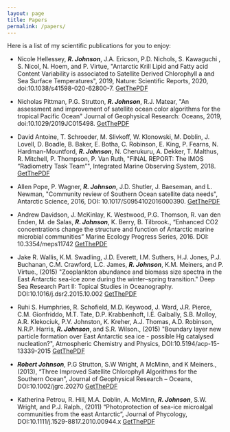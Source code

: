 ```yaml
---
layout: page
title: Papers
permalink: /papers/
---
```

Here is a list of my scientific publications for you to enjoy:

- Nicole Hellessey, *__R. Johnson__*, J.A. Ericson, P.D. Nichols, S. Kawaguchi , S. Nicol, N. Hoem, and P. Virtue, "Antarctic Krill Lipid and Fatty acid Content Variability is associated to Satellite Derived Chlorophyll a and Sea Surface Temperatures", 2019, Nature: Scientific Reports, 2020, doi:10.1038/s41598-020-62800-7. [GetThePDF](https://github.com/RobTheOceanographer/robtheoceanographer.github.io/raw/master/docs/hellessey_etal_2020.pdf)

- Nicholas Pittman, P.G. Strutton, *__R. Johnson__*, R.J. Matear, "An assessment and improvement of satellite ocean color algorithms for the tropical Pacific Ocean" Journal of Geophysical Research: Oceans, 2019, doi:10.1029/2019JC015498. [GetThePDF](https://github.com/RobTheOceanographer/robtheoceanographer.github.io/raw/master/docs/pittman_etal_2019.pdf)

- David Antoine, T. Schroeder, M. Slivkoff, W. Klonowski, M. Doblin, J. Lovell, D. Boadle, B. Baker, E. Botha, C. Robinson, E. King, P. Fearns, N. Hardman-Mountford, *__R. Johnson__*, N. Cherukuru, A. Dekker, T. Malthus, R. Mitchell, P. Thompson, P. Van Ruth, "FINAL REPORT: The IMOS “Radiometry Task Team”", Integrated Marine Observing System, 2018. [GetThePDF](https://github.com/RobTheOceanographer/robtheoceanographer.github.io/raw/master/docs/IMOS-RTT-final-report-submission-30June2017.pdf)

- Allen Pope, P. Wagner, *__R. Johnson__*, J.D. Shutler, J. Baeseman, and L. Newman, "Community review of Southern Ocean satellite data needs", Antarctic Science, 2016, DOI: 10.1017/S0954102016000390. [GetThePDF](https://github.com/RobTheOceanographer/robtheoceanographer.github.io/raw/master/docs/pope_etal_2016.pdf)

- Andrew Davidson, J. McKinlay, K. Westwood, P.G. Thomson, R. van den Enden, M. de Salas, *__R. Johnson__*, K. Berry, B. Tilbrook., “Enhanced CO2 concentrations change the structure and function of Antarctic marine microbial communities” Marine Ecology Progress Series, 2016. DOI: 10.3354/meps11742 [GetThePDF](https://github.com/RobTheOceanographer/robtheoceanographer.github.io/raw/master/docs/Davidson_et_al_2016.pdf)

- Jake R. Wallis,  K.M. Swadling, J.D. Everett, I.M. Suthers, H.J. Jones, P.J. Buchanan, C.M. Crawford, L.C. James, *__R. Johnson__*, K.M. Meiners, and P. Virtue., (2015) "Zooplankton abundance and biomass size spectra in the East Antarctic sea-ice zone during the winter–spring transition." Deep Sea Research Part II: Topical Studies in Oceanography. DOI:10.1016/j.dsr2.2015.10.002 [GetThePDF](https://github.com/RobTheOceanographer/robtheoceanographer.github.io/raw/master/docs/Wallis_et_al_2015.pdf)

- Ruhi S. Humphries, R. Schofield, M.D. Keywood, J. Ward, J.R. Pierce, C.M. Gionfriddo, M.T. Tate, D.P. Krabbenhoft, I.E. Galbally, S.B. Molloy, A.R. Klekociuk, P.V. Johnston, K. Kreher, A.J. Thomas, A.D. Robinson, N.R.P. Harris, *__R. Johnson__*, and S.R. Wilson., (2015) "Boundary layer new particle formation over East Antarctic sea ice - possible Hg catalysed nucleation?", Atmospheric Chemistry and Physics, DOI:10.5194/acp-15-13339-2015 [GetThePDF](https://github.com/RobTheOceanographer/robtheoceanographer.github.io/raw/master/docs/Humphries_et_al_2015.pdf)

- *__Robert Johnson__*, P.G Strutton, S.W Wright, A McMinn, and K Meiners., (2013), “Three Improved Satellite Chlorophyll Algorithms for the Southern Ocean”, Journal of Geophysical Research – Oceans, DOI:10.1002/jgrc.20270 [GetThePDF](https://github.com/RobTheOceanographer/robtheoceanographer.github.io/raw/master/docs/Johnson_et_al_2013.pdf)

- Katherina Petrou, R. Hill, M.A. Doblin, A. McMinn, *__R. Johnson__*, S.W. Wright, and P.J. Ralph., (2011) “Photoprotection of sea-ice microalgal communities from the east Antarctic”, Journal of Phycology, DOI:10.1111/j.1529-8817.2010.00944.x [GetThePDF](https://github.com/RobTheOceanographer/robtheoceanographer.github.io/raw/master/docs/Petrou_et_al_2011.pdf)
